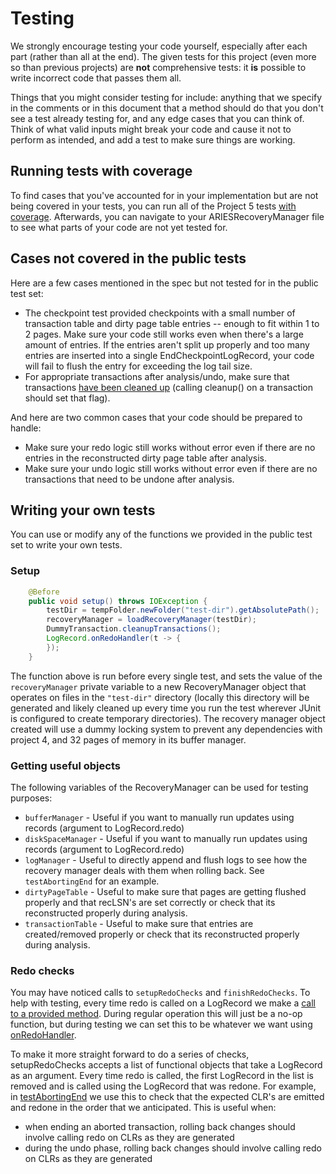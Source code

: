 # Testing

We strongly encourage testing your code yourself, especially after each part \(rather than all at the end\). The given tests for this project \(even more so than previous projects\) are **not** comprehensive tests: it **is** possible to write incorrect code that passes them all.

Things that you might consider testing for include: anything that we specify in the comments or in this document that a method should do that you don't see a test already testing for, and any edge cases that you can think of. Think of what valid inputs might break your code and cause it not to perform as intended, and add a test to make sure things are working.

## Running tests with coverage

To find cases that you've accounted for in your implementation but are not being covered in your tests, you can run all of the Project 5 tests [with coverage](https://www.jetbrains.com/help/idea/code-coverage.html). Afterwards, you can navigate to your ARIESRecoveryManager file to see what parts of your code are not yet tested for.

## Cases not covered in the public tests

Here are a few cases mentioned in the spec but not tested for in the public test set:

* The checkpoint test provided checkpoints with a small number of transaction table and dirty page table entries -- enough to fit within 1 to 2 pages. Make sure your code still works even when there's a large amount of entries. If the entries aren't split up properly and too many entries are inserted into a single EndCheckpointLogRecord, your code will fail to flush the entry for exceeding the log tail size.
* For appropriate transactions after analysis/undo, make sure that transactions [have been cleaned up](https://github.com/berkeley-cs186/sp23-rookiedb/blob/master/src/test/java/edu/berkeley/cs186/database/recovery/DummyTransaction.java#L29) \(calling cleanup\(\) on a transaction should set that flag\).

And here are two common cases that your code should be prepared to handle:

* Make sure your redo logic still works without error even if there are no entries in the reconstructed dirty page table after analysis.
* Make sure your undo logic still works without error even if there are no transactions that need to be undone after analysis.

## Writing your own tests

You can use or modify any of the functions we provided in the public test set to write your own tests.

### Setup

```java
    @Before
    public void setup() throws IOException {
        testDir = tempFolder.newFolder("test-dir").getAbsolutePath();
        recoveryManager = loadRecoveryManager(testDir);
        DummyTransaction.cleanupTransactions();
        LogRecord.onRedoHandler(t -> {
        });
    }
```

The function above is run before every single test, and sets the value of the `recoveryManager` private variable to a new RecoveryManager object that operates on files in the `"test-dir"` directory \(locally this directory will be generated and likely cleaned up every time you run the test wherever JUnit is configured to create temporary directories\). The recovery manager object created will use a dummy locking system to prevent any dependencies with project 4, and 32 pages of memory in its buffer manager.

### Getting useful objects

The following variables of the RecoveryManager can be used for testing purposes:

* `bufferManager` - Useful if you want to manually run updates using records \(argument to LogRecord.redo\)
* `diskSpaceManager` - Useful if you want to manually run updates using records \(argument to LogRecord.redo\)
* `logManager` - Useful to directly append and flush logs to see how the recovery manager deals with them when rolling back. See `testAbortingEnd` for an example.
* `dirtyPageTable` - Useful to make sure that pages are getting flushed properly and that recLSN's are set correctly or check that its reconstructed properly during analysis.
* `transactionTable` - Useful to make sure that entries are created/removed properly or check that its  reconstructed properly during analysis.

### Redo checks

You may have noticed calls to `setupRedoChecks` and `finishRedoChecks`. To help with testing, every time redo is called on a LogRecord we make a [call to a provided method](https://github.com/berkeley-cs186/sp23-rookiedb/blob/master/src/main/java/edu/berkeley/cs186/database/recovery/LogRecord.java#L156). During regular operation this will just be a no-op function, but during testing we can set this to be whatever we want using [onRedoHandler](https://github.com/berkeley-cs186/sp23-rookiedb/blob/master/src/main/java/edu/berkeley/cs186/database/recovery/LogRecord.java#L225-L232).

To make it more straight forward to do a series of checks, setupRedoChecks accepts a list of functional objects that take a LogRecord as an argument. Every time redo is called, the first LogRecord in the list is removed and is called using the LogRecord that was redone. For example, in [testAbortingEnd](https://github.com/berkeley-cs186/sp23-rookiedb/blob/master/src/test/java/edu/berkeley/cs186/database/recovery/TestRecoveryManager.java#L196-L199) we use this to check that the expected CLR's are emitted and redone in the order that we anticipated. This is useful when:

* when ending an aborted transaction, rolling back changes should involve calling redo on CLRs as they are generated
* during the undo phase, rolling back changes should involve calling redo on CLRs as they are generated

